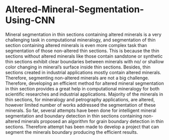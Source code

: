 # Altered-Mineral-Segmentation-Using-CNN

Mineral segmentation in thin sections containing altered minerals is a very challenging task in computational mineralogy, and segmentation of thin section containing altered minerals is even more complex task than segmentation of those non-altered thin sections. This is because the thin sections without altered minerals like those contain sandstone or synthetic thin sections exhibit clear boundaries between minerals with no/ or shallow color changing in mineral’s surface inside thin sections. Besides, thin sections created in industrial applications mostly contain altered minerals. Therefore, segmenting non-altered minerals are not a big challenge. Therefore, developing an efficient method for altered mineral segmentation in thin section provides a great help in computational mineralogy for both scientific researches and industrial applications. Majority of the minerals in thin sections, for mineralogy and petrography applications, are altered, however limited number of works addressed the segmentation of these minerals. So far, several attempts have been done for intelligent mineral segmentation and boundary detection in thin sections containing non-altered minerals proposed an algorithm for grain boundary detection in thin sections. Therefore attempt has been made to develop a project that can segment the minerals boundary producing the efficient results.

